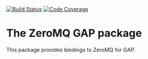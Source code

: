 [![Build Status](https://travis-ci.org/gap-packages/zeromq.svg?branch=master)](https://travis-ci.org/gap-packages/zeromq)
[![Code Coverage](https://codecov.io/github/gap-packages/zeromq/coverage.svg?branch=master&token=)](https://codecov.io/gh/gap-packages/zeromq)

The ZeroMQ GAP package
======================

This package provides bindings to ZeroMQ for GAP.
